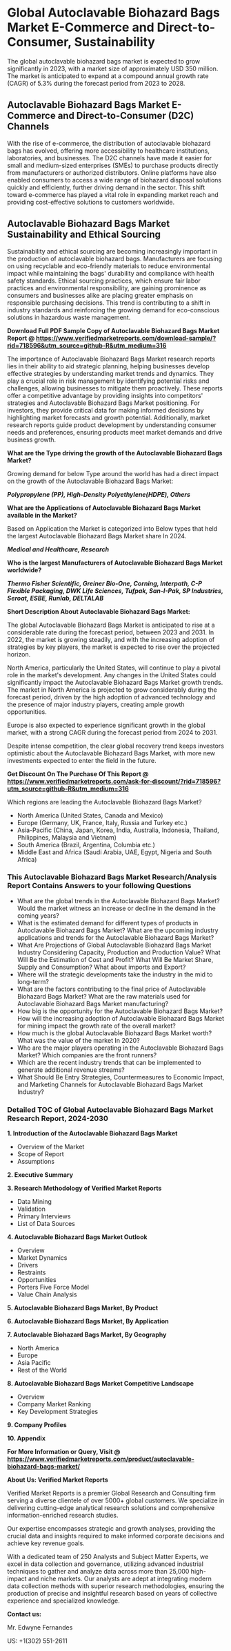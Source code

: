 <h1>Global Autoclavable Biohazard Bags Market E-Commerce and Direct-to-Consumer, Sustainability</h1><p class=""><p>The global autoclavable biohazard bags market is expected to grow significantly in 2023, with a market size of approximately USD 350 million. The market is anticipated to expand at a compound annual growth rate (CAGR) of 5.3% during the forecast period from 2023 to 2028.</p><h2>Autoclavable Biohazard Bags Market E-Commerce and Direct-to-Consumer (D2C) Channels</h2><p>With the rise of e-commerce, the distribution of autoclavable biohazard bags has evolved, offering more accessibility to healthcare institutions, laboratories, and businesses. The D2C channels have made it easier for small and medium-sized enterprises (SMEs) to purchase products directly from manufacturers or authorized distributors. Online platforms have also enabled consumers to access a wide range of biohazard disposal solutions quickly and efficiently, further driving demand in the sector. This shift toward e-commerce has played a vital role in expanding market reach and providing cost-effective solutions to customers worldwide.</p><h2>Autoclavable Biohazard Bags Market Sustainability and Ethical Sourcing</h2><p>Sustainability and ethical sourcing are becoming increasingly important in the production of autoclavable biohazard bags. Manufacturers are focusing on using recyclable and eco-friendly materials to reduce environmental impact while maintaining the bags' durability and compliance with health safety standards. Ethical sourcing practices, which ensure fair labor practices and environmental responsibility, are gaining prominence as consumers and businesses alike are placing greater emphasis on responsible purchasing decisions. This trend is contributing to a shift in industry standards and reinforcing the growing demand for eco-conscious solutions in hazardous waste management.</p></p><p class=""><strong>Download Full PDF Sample Copy of Autoclavable Biohazard Bags Market Report @ <a href="https://www.verifiedmarketreports.com/download-sample/?rid=718596&utm_source=github-R&utm_medium=316" target="_blank">https://www.verifiedmarketreports.com/download-sample/?rid=718596&utm_source=github-R&utm_medium=316</a></strong></p><p>The importance of&nbsp;Autoclavable Biohazard Bags Market research reports lies in their ability to aid strategic planning, helping businesses develop effective strategies by understanding market trends and dynamics. They play a crucial role in risk management by identifying potential risks and challenges, allowing businesses to mitigate them proactively. These reports offer a competitive advantage by providing insights into competitors' strategies and Autoclavable Biohazard Bags Market positioning. For investors, they provide critical data for making informed decisions by highlighting market forecasts and growth potential. Additionally, market research reports guide product development by understanding consumer needs and preferences, ensuring products meet market demands and drive business growth.</p><p><strong>What are the&nbsp;Type driving the growth of the Autoclavable Biohazard Bags Market?</strong></p><p id="" class="">Growing demand for below Type around the world has had a direct impact on the growth of the Autoclavable Biohazard Bags Market:</p><p class=""><em><strong>Polypropylene (PP), High-Density Polyethylene(HDPE), Others</strong></em></p><p class=""><strong>What are the&nbsp;Applications&nbsp;of Autoclavable Biohazard Bags Market available in the Market?</strong></p><p id="" class="">Based on Application the Market is categorized into Below types that held the largest Autoclavable Biohazard Bags Market share In 2024.</p><p class=""><em><strong>Medical and Healthcare, Research</strong></em></p><p class=""><strong>Who is the largest Manufacturers of Autoclavable Biohazard Bags Market worldwide?</strong></p><p><em><strong>Thermo Fisher Scientific, Greiner Bio-One, Corning, Interpath, C-P Flexible Packaging, DWK Life Sciences, Tufpak, San-I-Pak, SP Industries, Seroat, ESBE, Runlab, DELTALAB</strong></em></p><p id="" class=""><strong>Short Description About Autoclavable Biohazard Bags Market:</strong></p><p>The global Autoclavable Biohazard Bags Market is anticipated to rise at a considerable rate during the forecast period, between 2023 and 2031. In 2022, the market is growing steadily, and with the increasing adoption of strategies by key players, the market is expected to rise over the projected horizon.</p><p>North America, particularly the United States, will continue to play a pivotal role in the market's development. Any changes in the United States could significantly impact the Autoclavable Biohazard Bags Market growth trends. The market in North America is projected to grow considerably during the forecast period, driven by the high adoption of advanced technology and the presence of major industry players, creating ample growth opportunities.</p><p>Europe is also expected to experience significant growth in the global market, with a strong CAGR during the forecast period from 2024 to 2031.</p><p>Despite intense competition, the clear global recovery trend keeps investors optimistic about the Autoclavable Biohazard Bags Market, with more new investments expected to enter the field in the future.</p><p id="" class=""><strong>Get Discount On The Purchase Of This Report @ <a href="https://www.verifiedmarketreports.com/ask-for-discount/?rid=718596?utm_source=github-R&utm_medium=316" target="_blank">https://www.verifiedmarketreports.com/ask-for-discount/?rid=718596?utm_source=github-R&utm_medium=316</a></strong></p><p class="">Which regions are leading the Autoclavable Biohazard Bags Market?</p><ul><li>North America (United States, Canada and Mexico)</li><li>Europe (Germany, UK, France, Italy, Russia and Turkey etc.)</li><li>Asia-Pacific (China, Japan, Korea, India, Australia, Indonesia, Thailand, Philippines, Malaysia and Vietnam)</li><li>South America (Brazil, Argentina, Columbia etc.)</li><li>Middle East and Africa (Saudi Arabia, UAE, Egypt, Nigeria and South Africa)</li></ul><h3 id="" class="">This Autoclavable Biohazard Bags Market Research/Analysis Report Contains Answers to your following Questions</h3><ul><li>What are the global trends in the Autoclavable Biohazard Bags Market? Would the market witness an increase or decline in the demand in the coming years?</li><li>What is the estimated demand for different types of products in Autoclavable Biohazard Bags Market? What are the upcoming industry applications and trends for the Autoclavable Biohazard Bags Market?</li><li>What Are Projections of Global Autoclavable Biohazard Bags Market Industry Considering Capacity, Production and Production Value? What Will Be the Estimation of Cost and Profit? What Will Be Market Share, Supply and Consumption? What about imports and Export?</li><li>Where will the strategic developments take the industry in the mid to long-term?</li><li>What are the factors contributing to the final price of Autoclavable Biohazard Bags Market? What are the raw materials used for Autoclavable Biohazard Bags Market manufacturing?</li><li>How big is the opportunity for the Autoclavable Biohazard Bags Market? How will the increasing adoption of Autoclavable Biohazard Bags Market for mining impact the growth rate of the overall market?</li><li>How much is the global Autoclavable Biohazard Bags Market worth? What was the value of the market In 2020?</li><li>Who are the major players operating in the Autoclavable Biohazard Bags Market? Which companies are the front runners?</li><li>Which are the recent industry trends that can be implemented to generate additional revenue streams?</li><li>What Should Be Entry Strategies, Countermeasures to Economic Impact, and Marketing Channels for Autoclavable Biohazard Bags Market Industry?</li></ul><h3 id="" class="">Detailed TOC of Global Autoclavable Biohazard Bags Market Research Report, 2024-2030</h3><p id="" class=""><strong>1. Introduction of the Autoclavable Biohazard Bags Market</strong></p><ul><li>Overview of the Market</li><li>Scope of Report</li><li>Assumptions</li></ul><p id="" class=""><strong>2. Executive Summary</strong></p><p id="" class=""><strong>3. Research Methodology of Verified Market Reports</strong></p><ul><li>Data Mining</li><li>Validation</li><li>Primary Interviews</li><li>List of Data Sources</li></ul><p id="" class=""><strong>4. Autoclavable Biohazard Bags Market Outlook</strong></p><ul><li>Overview</li><li>Market Dynamics</li><li>Drivers</li><li>Restraints</li><li>Opportunities</li><li>Porters Five Force Model</li><li>Value Chain Analysis</li></ul><p id="" class=""><strong>5. Autoclavable Biohazard Bags Market, By Product</strong></p><p id="" class=""><strong>6. Autoclavable Biohazard Bags Market, By Application</strong></p><p id="" class=""><strong>7. Autoclavable Biohazard Bags Market, By Geography</strong></p><ul><li>North America</li><li>Europe</li><li>Asia Pacific</li><li>Rest of the World</li></ul><p id="" class=""><strong>8. Autoclavable Biohazard Bags Market Competitive Landscape</strong></p><ul><li>Overview</li><li>Company Market Ranking</li><li>Key Development Strategies</li></ul><p id="" class=""><strong>9. Company Profiles</strong></p><p id="" class=""><strong>10. Appendix</strong></p><p id="" class=""><strong>For More Information or Query, Visit @ <a href="https://www.verifiedmarketreports.com/product/autoclavable-biohazard-bags-market/" target="_blank">https://www.verifiedmarketreports.com/product/autoclavable-biohazard-bags-market/</a></strong></p><p id="" class=""><strong>About Us: Verified Market Reports</strong></p><p id="" class="">Verified Market Reports is a premier Global Research and Consulting firm serving a diverse clientele of over 5000+ global customers. We specialize in delivering cutting-edge analytical research solutions and comprehensive information-enriched research studies.</p><p id="" class="">Our expertise encompasses strategic and growth analyses, providing the crucial data and insights required to make informed corporate decisions and achieve key revenue goals.</p><p id="" class="">With a dedicated team of 250 Analysts and Subject Matter Experts, we excel in data collection and governance, utilizing advanced industrial techniques to gather and analyze data across more than 25,000 high-impact and niche markets. Our analysts are adept at integrating modern data collection methods with superior research methodologies, ensuring the production of precise and insightful research based on years of collective experience and specialized knowledge.</p><p id="" class=""><strong>Contact us:</strong></p><p id="" class="">Mr. Edwyne Fernandes</p><p id="" class="">US: +1(302) 551-2611</p>